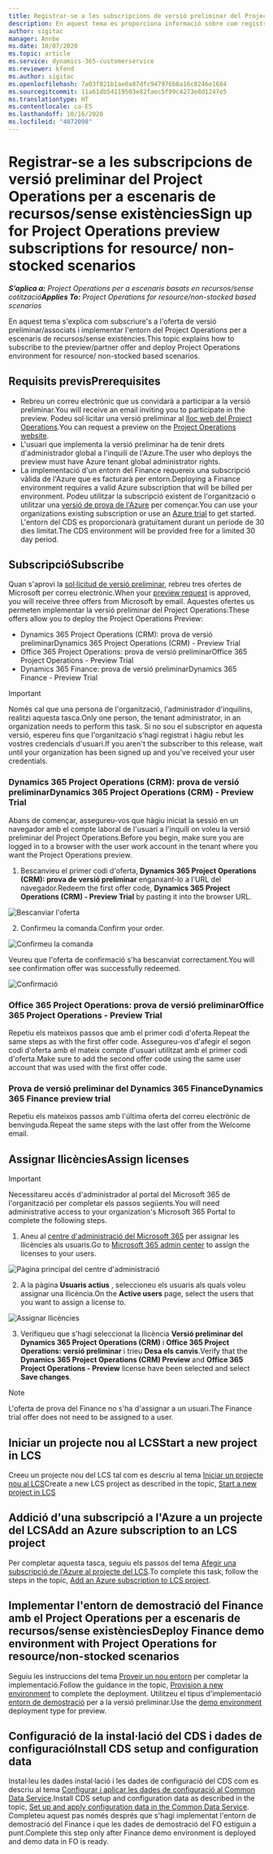 ```yaml
---
title: Registrar-se a les subscripcions de versió preliminar del Project Operations per a escenaris de recursos/sense existències
description: En aquest tema es proporciona informació sobre com registrar-se i implementar el Project Operations per a escenaris de recursos/sense existències.
author: sigitac
manager: Annbe
ms.date: 10/07/2020
ms.topic: article
ms.service: dynamics-365-customerservice
ms.reviewer: kfend
ms.author: sigitac
ms.openlocfilehash: 7a03f021b1ae0a87dfc947976b8a16c8246e1684
ms.sourcegitcommit: 11a61db54119503e82faec5f99c4273e8d1247e5
ms.translationtype: HT
ms.contentlocale: ca-ES
ms.lasthandoff: 10/16/2020
ms.locfileid: "4072098"
---
```

# <a name="sign-up-for-project-operations-preview-subscriptions-for-resource-non-stocked-scenarios"></a><span data-ttu-id="7e849-103">Registrar-se a les subscripcions de versió preliminar del Project Operations per a escenaris de recursos/sense existències</span><span class="sxs-lookup"><span data-stu-id="7e849-103">Sign up for Project Operations preview subscriptions for resource/ non-stocked scenarios</span></span>

<span data-ttu-id="7e849-104">_**S'aplica a:** Project Operations per a escenaris basats en recursos/sense cotització_</span><span class="sxs-lookup"><span data-stu-id="7e849-104">_**Applies To:** Project Operations for resource/non-stocked based scenarios_</span></span>

<span data-ttu-id="7e849-105">En aquest tema s'explica com subscriure's a l'oferta de versió preliminar/associats i implementar l'entorn del Project Operations per a escenaris de recursos/sense existències.</span><span class="sxs-lookup"><span data-stu-id="7e849-105">This topic explains how to subscribe to the preview/partner offer and deploy Project Operations environment for resource/ non-stocked based scenarios.</span></span>

## <a name="prerequisites"></a><span data-ttu-id="7e849-106">Requisits previs</span><span class="sxs-lookup"><span data-stu-id="7e849-106">Prerequisites</span></span>

- <span data-ttu-id="7e849-107">Rebreu un correu electrònic que us convidarà a participar a la versió preliminar.</span><span class="sxs-lookup"><span data-stu-id="7e849-107">You will receive an email inviting you to participate in the preview.</span></span> <span data-ttu-id="7e849-108">Podeu sol·licitar una versió preliminar al [lloc web del Project Operations](https://dynamics.microsoft.com/en-us/project-operations/overview/).</span><span class="sxs-lookup"><span data-stu-id="7e849-108">You can request a preview on the [Project Operations website](https://dynamics.microsoft.com/en-us/project-operations/overview/).</span></span>
- <span data-ttu-id="7e849-109">L'usuari que implementa la versió preliminar ha de tenir drets d'administrador global a l'inquilí de l'Azure.</span><span class="sxs-lookup"><span data-stu-id="7e849-109">The user who deploys the preview must have Azure tenant global administrator rights.</span></span>
- <span data-ttu-id="7e849-110">La implementació d'un entorn del Finance requereix una subscripció vàlida de l'Azure que es facturarà per entorn.</span><span class="sxs-lookup"><span data-stu-id="7e849-110">Deploying a Finance environment requires a valid Azure subscription that will be billed per environment.</span></span> <span data-ttu-id="7e849-111">Podeu utilitzar la subscripció existent de l'organització o utilitzar una [versió de prova de l'Azure](https://azure.microsoft.com/en-us/free/) per començar.</span><span class="sxs-lookup"><span data-stu-id="7e849-111">You can use your organizations existing subscription or use an [Azure trial](https://azure.microsoft.com/en-us/free/) to get started.</span></span> <span data-ttu-id="7e849-112">L'entorn del CDS es proporcionarà gratuïtament durant un període de 30 dies limitat.</span><span class="sxs-lookup"><span data-stu-id="7e849-112">The CDS environment will be provided free for a limited 30 day period.</span></span>

## <a name="subscribe"></a><span data-ttu-id="7e849-113">Subscripció</span><span class="sxs-lookup"><span data-stu-id="7e849-113">Subscribe</span></span>

<span data-ttu-id="7e849-114">Quan s'aprovi la [sol·licitud de versió preliminar](https://forms.office.com/FormsPro/Pages/ResponsePage.aspx?id=v4j5cvGGr0GRqy180BHbR56j8lZs0FdAvwT75_WNFyxUMkRDV1NYQU5TNjE2VjhKOVBUNVg2R0s1NC4u), rebreu tres ofertes de Microsoft per correu electrònic.</span><span class="sxs-lookup"><span data-stu-id="7e849-114">When your [preview request](https://forms.office.com/FormsPro/Pages/ResponsePage.aspx?id=v4j5cvGGr0GRqy180BHbR56j8lZs0FdAvwT75_WNFyxUMkRDV1NYQU5TNjE2VjhKOVBUNVg2R0s1NC4u) is approved, you will receive three offers from Microsoft by email.</span></span> <span data-ttu-id="7e849-115">Aquestes ofertes us permeten implementar la versió preliminar del Project Operations:</span><span class="sxs-lookup"><span data-stu-id="7e849-115">These offers allow you to deploy the Project Operations Preview:</span></span>

- <span data-ttu-id="7e849-116">Dynamics 365 Project Operations (CRM): prova de versió preliminar</span><span class="sxs-lookup"><span data-stu-id="7e849-116">Dynamics 365 Project Operations (CRM) - Preview Trial</span></span>
- <span data-ttu-id="7e849-117">Office 365 Project Operations: prova de versió preliminar</span><span class="sxs-lookup"><span data-stu-id="7e849-117">Office 365 Project Operations - Preview Trial</span></span>
- <span data-ttu-id="7e849-118">Dynamics 365 Finance: prova de versió preliminar</span><span class="sxs-lookup"><span data-stu-id="7e849-118">Dynamics 365 Finance - Preview Trial</span></span>

> [!IMPORTANT]
> <span data-ttu-id="7e849-119">Només cal que una persona de l'organització, l'administrador d'inquilins, realitzi aquesta tasca.</span><span class="sxs-lookup"><span data-stu-id="7e849-119">Only one person, the tenant administrator, in an organization needs to perform this task.</span></span> <span data-ttu-id="7e849-120">Si no sou el subscriptor en aquesta versió, espereu fins que l'organització s'hagi registrat i hàgiu rebut les vostres credencials d'usuari.</span><span class="sxs-lookup"><span data-stu-id="7e849-120">If you aren't the subscriber to this release, wait until your organization has been signed up and you've received your user credentials.</span></span>

### <a name="dynamics-365-project-operations-crm---preview-trial"></a><span data-ttu-id="7e849-121">Dynamics 365 Project Operations (CRM): prova de versió preliminar</span><span class="sxs-lookup"><span data-stu-id="7e849-121">Dynamics 365 Project Operations (CRM) - Preview Trial</span></span> 

<span data-ttu-id="7e849-122">Abans de començar, assegureu-vos que hàgiu iniciat la sessió en un navegador amb el compte laboral de l'usuari a l'inquilí on voleu la versió preliminar del Project Operations.</span><span class="sxs-lookup"><span data-stu-id="7e849-122">Before you begin, make sure you are logged in to a browser with the user work account in the tenant where you want the Project Operations preview.</span></span>

1. <span data-ttu-id="7e849-123">Bescanvieu el primer codi d'oferta, **Dynamics 365 Project Operations (CRM): prova de versió preliminar** enganxant-lo a l'URL del navegador.</span><span class="sxs-lookup"><span data-stu-id="7e849-123">Redeem the first offer code, **Dynamics 365 Project Operations (CRM) - Preview Trial** by pasting it into the browser URL.</span></span>

![Bescanviar l'oferta](./media/16RedeemFirstOfferNew.png)

2. <span data-ttu-id="7e849-125">Confirmeu la comanda.</span><span class="sxs-lookup"><span data-stu-id="7e849-125">Confirm your order.</span></span>

![Confirmeu la comanda](./media/17ConfirmOrderNew.png)

<span data-ttu-id="7e849-127">Veureu que l'oferta de confirmació s'ha bescanviat correctament.</span><span class="sxs-lookup"><span data-stu-id="7e849-127">You will see confirmation offer was successfully redeemed.</span></span>

![Confirmació](./media/18OrderConfirmationNew.png)

### <a name="office-365-project-operations---preview-trial"></a><span data-ttu-id="7e849-129">Office 365 Project Operations: prova de versió preliminar</span><span class="sxs-lookup"><span data-stu-id="7e849-129">Office 365 Project Operations - Preview Trial</span></span>

<span data-ttu-id="7e849-130">Repetiu els mateixos passos que amb el primer codi d'oferta.</span><span class="sxs-lookup"><span data-stu-id="7e849-130">Repeat the same steps as with the first offer code.</span></span> <span data-ttu-id="7e849-131">Assegureu-vos d'afegir el segon codi d'oferta amb el mateix compte d'usuari utilitzat amb el primer codi d'oferta.</span><span class="sxs-lookup"><span data-stu-id="7e849-131">Make sure to add the second offer code using the same user account that was used with the first offer code.</span></span>

### <a name="dynamics-365-finance-preview-trial"></a><span data-ttu-id="7e849-132">Prova de versió preliminar del Dynamics 365 Finance</span><span class="sxs-lookup"><span data-stu-id="7e849-132">Dynamics 365 Finance preview trial</span></span>

<span data-ttu-id="7e849-133">Repetiu els mateixos passos amb l'última oferta del correu electrònic de benvinguda.</span><span class="sxs-lookup"><span data-stu-id="7e849-133">Repeat the same steps with the last offer from the Welcome email.</span></span>

## <a name="assign-licenses"></a><span data-ttu-id="7e849-134">Assignar llicències</span><span class="sxs-lookup"><span data-stu-id="7e849-134">Assign licenses</span></span>

> [!IMPORTANT]
> <span data-ttu-id="7e849-135">Necessitareu accés d'administrador al portal del Microsoft 365 de l'organització per completar els passos següents.</span><span class="sxs-lookup"><span data-stu-id="7e849-135">You will need administrative access to your organization's Microsoft 365 Portal to complete the following steps.</span></span>

1. <span data-ttu-id="7e849-136">Aneu al [centre d'administració del Microsoft 365](https://portal.office.com/) per assignar les llicències als usuaris.</span><span class="sxs-lookup"><span data-stu-id="7e849-136">Go to [Microsoft 365 admin center](https://portal.office.com/) to assign the licenses to your users.</span></span>

![Pàgina principal del centre d'administració](./media/14AdminPortal.png)

2. <span data-ttu-id="7e849-138">A la pàgina **Usuaris actius** , seleccioneu els usuaris als quals voleu assignar una llicència.</span><span class="sxs-lookup"><span data-stu-id="7e849-138">On the **Active users** page, select the users that you want to assign a license to.</span></span>

![Assignar llicències](./media/15AssignLicenses.png)

3. <span data-ttu-id="7e849-140">Verifiqueu que s'hagi seleccionat la llicència **Versió preliminar del Dynamics 365 Project Operations (CRM)** i **Office 365 Project Operations: versió preliminar** i trieu **Desa els canvis**.</span><span class="sxs-lookup"><span data-stu-id="7e849-140">Verify that the **Dynamics 365 Project Operations (CRM) Preview** and **Office 365 Project Operations - Preview** license have been selected and select **Save changes**.</span></span>

> [!NOTE]
> <span data-ttu-id="7e849-141">L'oferta de prova del Finance no s'ha d'assignar a un usuari.</span><span class="sxs-lookup"><span data-stu-id="7e849-141">The Finance trial offer does not need to be assigned to a user.</span></span>

## <a name="start-a-new-project-in-lcs"></a><span data-ttu-id="7e849-142">Iniciar un projecte nou al LCS</span><span class="sxs-lookup"><span data-stu-id="7e849-142">Start a new project in LCS</span></span>

<span data-ttu-id="7e849-143">Creeu un projecte nou del LCS tal com es descriu al tema [Iniciar un projecte nou al LCS](create-lcs-project.md)</span><span class="sxs-lookup"><span data-stu-id="7e849-143">Create a new LCS project as described in the topic, [Start a new project in LCS](create-lcs-project.md)</span></span>

## <a name="add-an-azure-subscription-to-an-lcs-project"></a><span data-ttu-id="7e849-144">Addició d'una subscripció a l'Azure a un projecte del LCS</span><span class="sxs-lookup"><span data-stu-id="7e849-144">Add an Azure subscription to an LCS project</span></span>

<span data-ttu-id="7e849-145">Per completar aquesta tasca, seguiu els passos del tema [Afegir una subscripció de l'Azure al projecte del LCS](resource-add-azure-subscription-lcs-project.md).</span><span class="sxs-lookup"><span data-stu-id="7e849-145">To complete this task, follow the steps in the topic, [Add an Azure subscription to LCS project](resource-add-azure-subscription-lcs-project.md).</span></span>

## <a name="deploy-finance-demo-environment-with-project-operations-for-resourcenon-stocked-scenarios"></a><span data-ttu-id="7e849-146">Implementar l'entorn de demostració del Finance amb el Project Operations per a escenaris de recursos/sense existències</span><span class="sxs-lookup"><span data-stu-id="7e849-146">Deploy Finance demo environment with Project Operations for resource/non-stocked scenarios</span></span>

<span data-ttu-id="7e849-147">Seguiu les instruccions del tema [Proveir un nou entorn](resource-provision-new-environment.md) per completar la implementació.</span><span class="sxs-lookup"><span data-stu-id="7e849-147">Follow the guidance in the topic, [Provision a new environment](resource-provision-new-environment.md) to complete the deployment.</span></span> <span data-ttu-id="7e849-148">Utilitzeu el tipus d'implementació [entorn de demostració](https://docs.microsoft.com/dynamics365/fin-ops-core/dev-itpro/deployment/deploy-demo-environment) per a la versió preliminar.</span><span class="sxs-lookup"><span data-stu-id="7e849-148">Use the [demo environment](https://docs.microsoft.com/dynamics365/fin-ops-core/dev-itpro/deployment/deploy-demo-environment) deployment type for preview.</span></span> 

## <a name="install-cds-setup-and-configuration-data"></a><span data-ttu-id="7e849-149">Configuració de la instal·lació del CDS i dades de configuració</span><span class="sxs-lookup"><span data-stu-id="7e849-149">Install CDS setup and configuration data</span></span>

<span data-ttu-id="7e849-150">Instal·leu les dades instal·lació i les dades de configuració del CDS com es descriu al tema [Configurar i aplicar les dades de configuració al Common Data Service](resource-apply-pro-setup-config-data.md).</span><span class="sxs-lookup"><span data-stu-id="7e849-150">Install CDS setup and configuration data as described in the topic, [Set up and apply configuration data in the Common Data Service](resource-apply-pro-setup-config-data.md).</span></span>
<span data-ttu-id="7e849-151">Completeu aquest pas només després que s'hagi implementat l'entorn de demostració del Finance i que les dades de demostració del FO estiguin a punt.</span><span class="sxs-lookup"><span data-stu-id="7e849-151">Complete this step only after Finance demo environment is deployed and demo data in FO is ready.</span></span>
